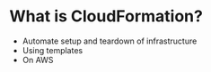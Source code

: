 # What is CloudFormation?

* Automate setup and teardown of infrastructure
* Using templates
* On AWS
